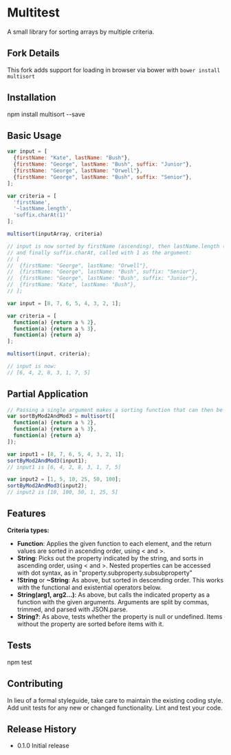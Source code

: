 Multitest
=========

A small library for sorting arrays by multiple criteria.

## Fork Details

This fork adds support for loading in browser via bower with `bower install multisort`

## Installation

  npm install multisort --save

## Basic Usage

  ```javascript
  var input = [
    {firstName: "Kate", lastName: "Bush"},
    {firstName: "George", lastName: "Bush", suffix: "Junior"},
    {firstName: "George", lastName: "Orwell"},
    {firstName: "George", lastName: "Bush", suffix: "Senior"},
  ];

  var criteria = [
    'firstName',
    '~lastName.length',
    'suffix.charAt(1)'
  ];

  multisort(inputArray, criteria)

  // input is now sorted by firstName (ascending), then lastName.length (descending),
  // and finally suffix.charAt, called with 1 as the argument:
  // [
  //  {firstName: "George", lastName: "Orwell"},
  //  {firstName: "George", lastName: "Bush", suffix: "Senior"},
  //  {firstName: "George", lastName: "Bush", suffix: "Junior"},
  //  {firstName: "Kate", lastName: "Bush"},
  // ];
  ```

  ```javascript
  var input = [8, 7, 6, 5, 4, 3, 2, 1];

  var criteria = [
    function(a) {return a % 2},
    function(a) {return a % 3},
    function(a) {return a}
  ];

  multisort(input, criteria);

  // input is now:
  // [6, 4, 2, 8, 3, 1, 7, 5]
  ```

## Partial Application

  ```javascript
  // Passing a single argument makes a sorting function that can then be applied to lists.
  var sortByMod2AndMod3 = multisort([
    function(a) {return a % 2},
    function(a) {return a % 3},
    function(a) {return a}
  ]);

  var input1 = [8, 7, 6, 5, 4, 3, 2, 1];
  sortByMod2AndMod3(input1);
  // input1 is [6, 4, 2, 8, 3, 1, 7, 5]

  var input2 = [1, 5, 10, 25, 50, 100];
  sortByMod2AndMod3(input2);
  // input2 is [10, 100, 50, 1, 25, 5]
  ```

## Features

  **Criteria types:**

  * __Function__: Applies the given function to each element, and the return values are sorted in ascending order, using < and >.
  * __String__: Picks out the property indicated by the string, and sorts in ascending order, using < and >.  Nested properties can be accessed with dot syntax, as in "property.subproperty.subsubproperty"
  * __!String__ or __~String__: As above, but sorted in descending order.  This works with the functional and existential operators below.
  * __String(arg1, arg2...)__: As above, but calls the indicated property as a function with the given arguments.  Arguments are split by commas, trimmed, and parsed with JSON.parse.
  * __String?__: As above, tests whether the property is null or undefined.  Items without the property are sorted before items with it.



## Tests

  npm test

## Contributing

In lieu of a formal styleguide, take care to maintain the existing coding style.
Add unit tests for any new or changed functionality. Lint and test your code.

## Release History

* 0.1.0 Initial release
